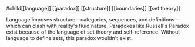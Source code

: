 #child[[language]] [[paradox]] [[structure]] [[boundaries]] [[set theory]]

Language imposes structure—categories, sequences, and definitions—which can clash with reality's fluid nature. Paradoxes like Russell's Paradox exist because of the language of set theory and self-reference. Without language to define sets, this paradox wouldn't exist.